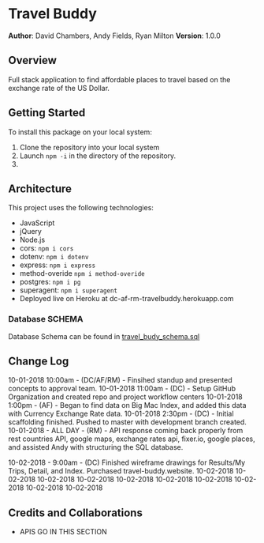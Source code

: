 # Travel Buddy

**Author**: David Chambers, Andy Fields, Ryan Milton
**Version**: 1.0.0

## Overview
Full stack application to find affordable places to travel based on the exchange rate of the US Dollar.

## Getting Started
To install this package on your local system:
1. Clone the repository into your local system
2. Launch ```npm -i``` in the directory of the repository.
3. 

## Architecture
This project uses the following technologies:
* JavaScript
* jQuery
* Node.js
* cors: ```npm i cors```
* dotenv: ```npm i dotenv```
* express: ```npm i express```
* method-overide ```npm i method-overide```
* postgres: ```npm i pg ```
* superagent: ```npm i superagent```
* Deployed live on Heroku at dc-af-rm-travelbuddy.herokuapp.com

### Database SCHEMA

Database Schema can be found in [travel_budy_schema.sql](travel_budy_schema.sql)

## Change Log

10-01-2018 10:00am - (DC/AF/RM) - Finsihed standup and presented concepts to approval team.
10-01-2018 11:00am - (DC) - Setup GitHub Organization and created repo and project workflow centers
10-01-2018 1:00pm - (AF) - Began to find data on Big Mac Index, and added this data with Currency Exchange Rate data.
10-01-2018 2:30pm - (DC) - Initial scaffolding finished.  Pushed to master with development branch created.
10-01-2018 - ALL DAY - (RM) - API response coming back properly from rest countries API, google maps, exchange rates api, fixer.io, google places, and assisted Andy with structuring the SQL database.

10-02-2018 - 9:00am - (DC) Finished wireframe drawings for Results/My Trips, Detail, and Index. Purchased travel-buddy.website.
10-02-2018
10-02-2018
10-02-2018
10-02-2018
10-02-2018
10-02-2018
10-02-2018
10-02-2018
10-02-2018
10-02-2018



## Credits and Collaborations
* APIS GO IN THIS SECTION